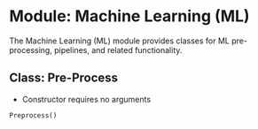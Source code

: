 # Module: Machine Learning (ML)

The Machine Learning (ML) module provides classes for ML pre-processing, pipelines, and related functionality.

## **Class:** Pre-Process

-   Constructor requires no arguments

```python
Preprocess()
```
